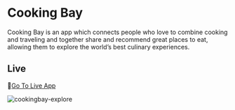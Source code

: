 # Cooking Bay
Cooking Bay is an app which connects people who love to combine cooking and traveling and together share and recommend great places to eat, allowing them to explore the world’s best culinary experiences.

## Live

:green_salad:[Go To Live App](https://musichords.netlify.app) 

![cookingbay-explore](https://user-images.githubusercontent.com/29817740/127740754-d7ddb6ce-9dcf-4399-b0d3-92c34f6afa43.png)
